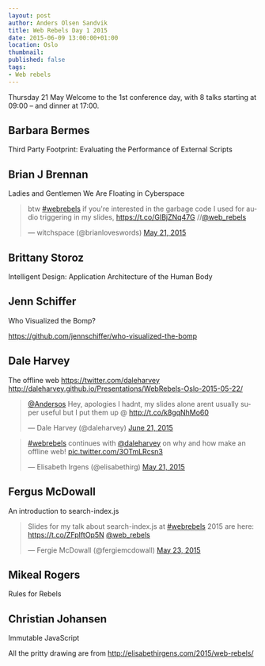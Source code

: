 ```yaml
---
layout: post
author: Anders Olsen Sandvik
title: Web Rebels Day 1 2015
date: 2015-06-09 13:00:00+01:00
location: Oslo
thumbnail:
published: false
tags:
- Web rebels
---
```


Thursday 21 May
Welcome to the 1st conference day, with 8 talks starting at 09:00 – and dinner at 17:00.



## Barbara Bermes

Third Party Footprint: Evaluating the Performance of External Scripts

## Brian J Brennan
Ladies and Gentlemen We Are Floating in Cyberspace

<blockquote class="twitter-tweet" lang="en"><p lang="en" dir="ltr">btw <a href="https://twitter.com/hashtag/webrebels?src=hash">#webrebels</a> if you&#39;re interested in the garbage code I used for audio triggering in my slides, <a href="https://t.co/GIBjZNq47G">https://t.co/GIBjZNq47G</a> //<a href="https://twitter.com/web_rebels">@web_rebels</a></p>&mdash; witchspace (@brianloveswords) <a href="https://twitter.com/brianloveswords/status/601326870446092288">May 21, 2015</a></blockquote>
<script async src="//platform.twitter.com/widgets.js" charset="utf-8"></script>

## Brittany Storoz
Intelligent Design: Application Architecture of the Human Body

## Jenn Schiffer
Who Visualized the Bomp?

https://github.com/jennschiffer/who-visualized-the-bomp

## Dale Harvey
The offline web
https://twitter.com/daleharvey
http://daleharvey.github.io/Presentations/WebRebels-Oslo-2015-05-22/

<blockquote class="twitter-tweet" lang="en"><p lang="en" dir="ltr"><a href="https://twitter.com/Andersos">@Andersos</a> Hey, apologies I hadnt, my slides alone arent usually super useful but I put them up @ <a href="http://t.co/k8gqNhMo60">http://t.co/k8gqNhMo60</a></p>&mdash; Dale Harvey (@daleharvey) <a href="https://twitter.com/daleharvey/status/612539271740813312">June 21, 2015</a></blockquote>
<script async src="//platform.twitter.com/widgets.js" charset="utf-8"></script>

<blockquote class="twitter-tweet" lang="en"><p lang="en" dir="ltr"><a href="https://twitter.com/hashtag/webrebels?src=hash">#webrebels</a> continues with <a href="https://twitter.com/daleharvey">@daleharvey</a> on why and how make an offline web! <a href="http://t.co/3OTmLRcsn3">pic.twitter.com/3OTmLRcsn3</a></p>&mdash; Elisabeth Irgens (@elisabethirg) <a href="https://twitter.com/elisabethirg/status/601358405920493568">May 21, 2015</a></blockquote>
<script async src="//platform.twitter.com/widgets.js" charset="utf-8"></script>

## Fergus McDowall
An introduction to search-index.js

<blockquote class="twitter-tweet" lang="en"><p lang="en" dir="ltr">Slides for my talk about search-index.js at <a href="https://twitter.com/hashtag/webrebels?src=hash">#webrebels</a> 2015 are here: <a href="https://t.co/ZFpIftOp5N">https://t.co/ZFpIftOp5N</a> <a href="https://twitter.com/web_rebels">@web_rebels</a></p>&mdash; Fergie McDowall (@fergiemcdowall) <a href="https://twitter.com/fergiemcdowall/status/602026740823793664">May 23, 2015</a></blockquote>
<script async src="//platform.twitter.com/widgets.js" charset="utf-8"></script>

## Mikeal Rogers
Rules for Rebels

## Christian Johansen
Immutable JavaScript


All the pritty drawing are from http://elisabethirgens.com/2015/web-rebels/
